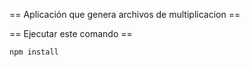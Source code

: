 

== Aplicación que genera archivos de multiplicacion ==

== Ejecutar este comando ==

```
npm install
```
